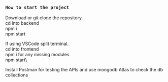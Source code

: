 ### `How to start the project`

Download or git clone the repository\
cd into backend\
npm i\
npm start 

If using VSCode split terminal.\
cd into frontend\
npm i  for any missing modules\
npm start\

Install Postman for testing the APIs  and  use mongodb Atlas to check the db collections 



